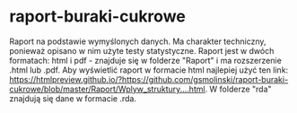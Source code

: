 # raport-buraki-cukrowe
Raport na podstawie wymyślonych danych. Ma charakter techniczny, ponieważ opisano w nim użyte testy statystyczne. Raport jest w dwóch formatach: html i pdf - znajduje się w folderze "Raport" i ma rozszerzenie .html lub .pdf. Aby wyświetlić raport w formacie html najlepiej użyć ten link: https://htmlpreview.github.io/?https://github.com/gsmolinski/raport-buraki-cukrowe/blob/master/Raport/Wplyw_struktury....html. W folderze "rda" znajdują się dane w formacie .rda.
